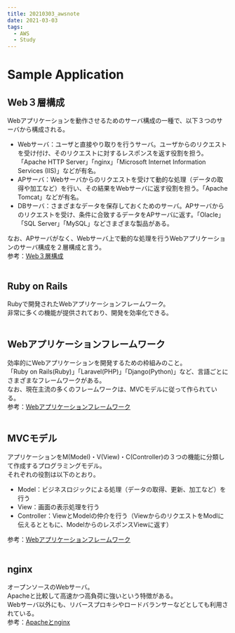 ```yaml
---
title: 20210303_awsnote
date: 2021-03-03
tags:
  - AWS
  - Study
---
```

# Sample Application
## Web３層構成  
Webアプリケーションを動作させるためのサーバ構成の一種で、以下３つのサーバから構成される。  
- Webサーバ：ユーザと直接やり取りを行うサーバ。ユーザからのリクエストを受け付け、そのリクエストに対するレスポンスを返す役割を担う。「Apache HTTP Server」「nginx」「Microsoft Internet Information Services (IIS)」などが有名。  
- APサーバ：Webサーバからのリクエストを受けて動的な処理（データの取得や加工など）を行い、その結果をWebサーバに返す役割を担う。「Apache Tomcat」などが有名。
- DBサーバ：さまざまなデータを保存しておくためのサーバ。APサーバからのリクエストを受け、条件に合致するデータをAPサーバに返す。「Olacle」「SQL Server」「MySQL」などさまざまな製品がある。  

なお、APサーバがなく、Webサーバ上で動的な処理を行うWebアプリケーションのサーバ構成を２層構成と言う。  
参考：[Web３層構成 ](https://hnavi.co.jp/knowledge/blog/web-application-server/)  
<br>

## Ruby on Rails  
Rubyで開発されたWebアプリケーションフレームワーク。  
非常に多くの機能が提供されており、開発を効率化できる。  
<br>

## Webアプリケーションフレームワーク  
効率的にWebアプリケーションを開発するための枠組みのこと。  
「Ruby on Rails(Ruby)」「Laravel(PHP)」「Django(Python)」など、言語ごとにさまざまなフレームワークがある。  
なお、現在主流の多くのフレームワークは、MVCモデルに従って作られている。  
参考：[Webアプリケーションフレームワーク](https://journey.prog-8.com/scenes/web-application-development/skills/web-application-frameworks)  
<br>

## MVCモデル  
アプリケーションをM(Model)・V(View)・C(Controller)の３つの機能に分類して作成するプログラミングモデル。  
それぞれの役割は以下のとおり。  
- Model：ビジネスロジックによる処理（データの取得、更新、加工など）を行う  
- View：画面の表示処理を行う  
- Controller：ViewとModelの仲介を行う（ViewからのリクエストをModlに伝えるとともに、ModelからのレスポンスViewに返す）  

参考：[Webアプリケーションフレームワーク](https://journey.prog-8.com/scenes/web-application-development/skills/web-application-frameworks)  
<br>

## nginx  
オープンソースのWebサーバ。  
Apacheと比較して高速かつ高負荷に強いという特徴がある。  
Webサーバ以外にも、リバースプロキシやロードバランサーなどとしても利用されている。  
参考：[Apacheとnginx](https://qiita.com/kamihork/items/49e2a363da7d840a4149)  
<br>
